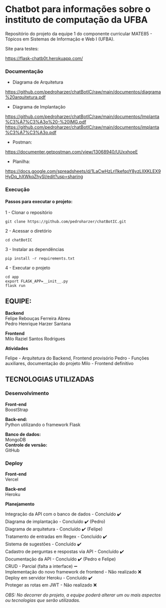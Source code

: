 



# Chatbot para informações sobre o instituto de computação da UFBA
Repositório do projeto da equipe 1 do componente curricular MATE85 - Tópicos em Sistemas de Informação e Web I (UFBA).

Site para testes:

https://flask-chatb0t.herokuapp.com/

### Documentação

* Diagrama de Arquitetura

https://github.com/pedroharzer/chatBotIC/raw/main/documentos/diagrama%20arquitetura.pdf

* Diagrama de Implantação

https://github.com/pedroharzer/chatBotIC/raw/main/documentos/Implanta%C3%A7%C3%A3o%20-%20IMG.pdf
<br>
https://github.com/pedroharzer/chatBotIC/raw/main/documentos/implanta%C3%A7%C3%A3o.pdf

* Postman:

https://documenter.getpostman.com/view/13068940/UUxxhoeE

* Planilha:

https://docs.google.com/spreadsheets/d/1LaCwHzLrI1kefqoY8yzLllXKLEX9HyDq_hXWkqZhySI/edit?usp=sharing

### Execução

#### Passos para executar o projeto:
1 - Clonar o repositório
```
git clone https://github.com/pedroharzer/chatBotIC.git
```
2 - Acessar o diretório
```
cd chatBotIC
```
3 - Instalar as dependências
```
pip install -r requirements.txt
```
4 - Executar o projeto
```
cd app
export FLASK_APP=__init__.py
flask run
```

## EQUIPE:

**Backend**<br>
Felipe Rebouças Ferreira Abreu<br>
Pedro Henrique Harzer Santana<br>

**Frontend**<br>
Milo Raziel Santos Rodrigues<br>

**Atividades**<br>

Felipe - Arquitetura do Backend, Frontend provisório
Pedro - Funções auxiliares, documentação do projeto
Milo - Frontend definitivo

## TECNOLOGIAS UTILIZADAS

### Desenvolvimento

**Front-end** <br>
BoostStrap

**Back-end:** <br>
Python utilizando o framework Flask

**Banco de dados:**<br>
MongoDB
<br>
**Controle de versão:**<br>
GitHub

### Deploy

**Front-end**<br>
Vercel

**Back-end**<br>
Heroku


**Planejamento**<br>

Integração da API com o banco de dados - Concluído ✔️
<br>
Diagrama de implantação - Concluído ✔️ (Pedro)
<br>
Diagrama de arquitetura - Concluído ✔️ (Felipe)
<br>
Tratamento de entradas em Regex - Concluído ✔️
<br>
Sistema de sugestões - Concluído ✔️
<br>
Cadastro de perguntas e respostas via API - Concluído ✔️
<br>
Documentação da API - Concluído ✔️ (Pedro e Felipe)
<br>
CRUD - Parcial (falta a interface) ➖ 
<br>
Implementação do novo framework de frontend - Não realizado ❌
<br>
Deploy em servidor Heroku - Concluído ✔️
<br>
Proteger as rotas em JWT - Não realizado ❌



*OBS: No decorrer do projeto, a equipe poderá alterar um ou mais aspectos ou tecnologias que serão utilizadas.*
